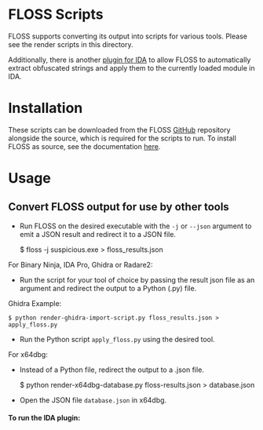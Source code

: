 # FLOSS Scripts
FLOSS supports converting its output into scripts for various tools. Please see the render scripts in this directory.
  
Additionally, there is another [plugin for IDA](idaplugin.py) to allow FLOSS to automatically
extract obfuscated strings and apply them to the currently loaded module in IDA.

# Installation
These scripts can be downloaded from the FLOSS [GitHub](https://github.com/mandiant/flare-floss) repository
alongside the source, which is required for the scripts to run.
To install FLOSS as source, see the documentation [here](../doc/installation.md).


# Usage
## Convert FLOSS output for use by other tools

- Run FLOSS on the desired executable with the `-j` or `--json` argument to emit a JSON result
and redirect it to a JSON file.

    $ floss -j suspicious.exe > floss_results.json

For Binary Ninja, IDA Pro, Ghidra or Radare2:
- Run the script for your tool of choice by passing the result json file as an argument and
redirect the output to a Python (.py) file.  

Ghidra Example:

    $ python render-ghidra-import-script.py floss_results.json > apply_floss.py

- Run the Python script `apply_floss.py` using the desired tool.

For x64dbg:
- Instead of a Python file, redirect the output to a .json file.


    $ python render-x64dbg-database.py floss-results.json > database.json

- Open the JSON file `database.json` in x64dbg.

#### To run the IDA plugin:
